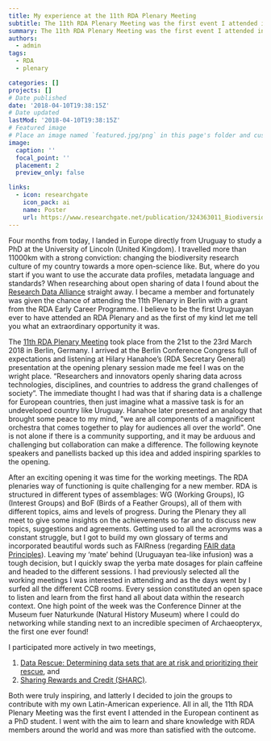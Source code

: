 ```yaml
---
title: My experience at the 11th RDA Plenary Meeting
subtitle: The 11th RDA Plenary Meeting was the first event I attended in Europe
summary: The 11th RDA Plenary Meeting was the first event I attended in Europe
authors:
  - admin
tags:
  - RDA
  - plenary

categories: []
projects: []
# Date published
date: '2018-04-10T19:38:15Z'
# Date updated
lastMod: '2018-04-10T19:38:15Z'
# Featured image
# Place an image named `featured.jpg/png` in this page's folder and customize its options here.
image:
  caption: ''
  focal_point: ''
  placement: 2
  preview_only: false

links:
  - icon: researchgate
    icon_pack: ai
    name: Poster
    url: https://www.researchgate.net/publication/324363011_Biodiversidata_New_initiative_for_Uruguay
---
```


Four months from today, I landed in Europe directly from Uruguay to study a PhD at the University of Lincoln (United Kingdom). I travelled more than 11000km with a strong conviction: changing the biodiversity research culture of my country towards a more open-science like. But, where do you start if you want to use the accurate data profiles, metadata language and standards? When researching about open sharing of data I found about the [Research Data Alliance](https://www.rd-alliance.org/) straight away. I became a member and fortunately was given the chance of attending the 11th Plenary in Berlin with a grant from the RDA Early Career Programme. I believe to be the first Uruguayan ever to have attended an RDA Plenary and as the first of my kind let me tell you what an extraordinary opportunity it was.

The [11th RDA Plenary Meeting](https://www.rd-alliance.org/plenaries/rda-eleventh-plenary-meeting-berlin-germany) took place from the 21st to the 23rd March 2018 in Berlin, Germany. I arrived at the Berlin Conference Congress full of expectations and listening at Hilary Hanahoe’s (RDA Secretary General) presentation at the opening plenary session made me feel I was on the wright place. “Researchers and innovators openly sharing data across technologies, disciplines, and countries to address the grand challenges of society”. The immediate thought I had was that if sharing data is a challenge for European countries, then just imagine what a massive task is for an undeveloped country like Uruguay. Hanahoe later presented an analogy that brought some peace to my mind, "we are all components of a magnificent orchestra that comes together to play for audiences all over the world". One is not alone if there is a community supporting, and it may be arduous and challenging but collaboration can make a difference. The following keynote speakers and panellists backed up this idea and added inspiring sparkles to the opening.

After an exciting opening it was time for the working meetings. The RDA plenaries way of functioning is quite challenging for a new member. RDA is structured in different types of assemblages: WG (Working Groups), IG (Interest Groups) and BoF (Birds of a Feather Groups), all of them with different topics, aims and levels of progress. During the Plenary they all meet to give some insights on the achievements so far and to discuss new topics, suggestions and agreements. Getting used to all the acronyms was a constant struggle, but I got to build my own glossary of terms and incorporated beautiful words such as FAIRness (regarding [FAIR data Principles](https://www.force11.org/group/fairgroup/fairprinciples)). Leaving my ‘mate’ behind (Uruguayan tea-like infusion) was a tough decision, but I quickly swap the yerba mate dosages for plain caffeine and headed to the different sessions. I had previously selected all the working meetings I was interested in attending and as the days went by I surfed all the different CCB rooms. Every session constituted an open space to listen and learn from the first hand all about data within the research context. One high point of the week was the Conference Dinner at the Museum fuer Naturkunde (Natural History Museum) where I could do networking while standing next to an incredible specimen of Archaeopteryx, the first one ever found!

I participated more actively in two meetings,
  1) [Data Rescue: Determining data sets that are at risk and prioritizing their rescue](https://rd-alliance.org/ig-data-rescue-rda-11th-plenary-meeting), and
  2) [Sharing Rewards and Credit (SHARC)](https://rd-alliance.org/ig-sharing-rewards-and-credit-sharc-rda-11th-plenary-meeting).

Both were truly inspiring, and latterly I decided to join the groups to contribute with my own Latin-American experience. All in all, the 11th RDA Plenary Meeting was the first event I attended in the European continent as a PhD student. I went with the aim to learn and share knowledge with RDA members around the world and was more than satisfied with the outcome.
